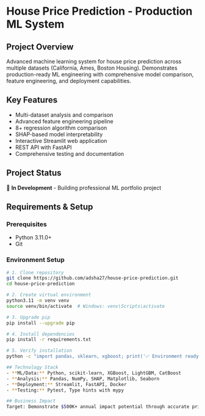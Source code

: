 # House Price Prediction - Production ML System

## Project Overview
Advanced machine learning system for house price prediction across multiple datasets (California, Ames, Boston Housing). Demonstrates production-ready ML engineering with comprehensive model comparison, feature engineering, and deployment capabilities.

## Key Features
- Multi-dataset analysis and comparison
- Advanced feature engineering pipeline
- 8+ regression algorithm comparison
- SHAP-based model interpretability
- Interactive Streamlit web application
- REST API with FastAPI
- Comprehensive testing and documentation

## Project Status
🚧 **In Development** - Building professional ML portfolio project

## Requirements & Setup

### Prerequisites
- Python 3.11.0+
- Git

### Environment Setup
```bash
# 1. Clone repository
git clone https://github.com/adsha27/house-price-prediction.git
cd house-price-prediction

# 2. Create virtual environment
python3.11 -m venv venv
source venv/bin/activate  # Windows: venv\Scripts\activate

# 3. Upgrade pip
pip install --upgrade pip

# 4. Install dependencies
pip install -r requirements.txt

# 5. Verify installation
python -c "import pandas, sklearn, xgboost; print('✅ Environment ready!')"

## Technology Stack
- **ML/Data:** Python, scikit-learn, XGBoost, LightGBM, CatBoost
- **Analysis:** Pandas, NumPy, SHAP, Matplotlib, Seaborn
- **Deployment:** Streamlit, FastAPI, Docker
- **Testing:** Pytest, Type hints with mypy

## Business Impact
Target: Demonstrate $500K+ annual impact potential through accurate price predictions and actionable insights.